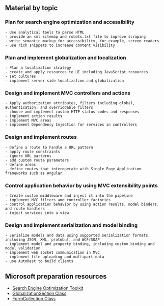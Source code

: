 ## Material by topic

### Plan for search engine optimization and accessibility
    - Use analytical tools to parse HTML
	- provide an xml sitemap and robots.txt file to improve scraping
	- write semantic markup for accessibility, for example, screen readers
	- use rich snippets to increase content visibility

### Plan and implement globalization and localization
    - Plan a localization strategy
	- create and apply resources to UI including JavaScript resources
	- set cultures
	- implement server side localization and globalization

### Design and implement MVC controllers and actions
    - Apply authorization attributes, filters including global, authentication, and overriddable filters
	- choose and implement custom HTTP status codes and responses
	- implement action results
	- implement MVC areas
	- implement Dependency Injection for services in controllers

### Design and implement routes
    - Define a route to handle a URL pattern
	- apply route constraints
	- ignore URL patterns
	- add custom route parameters
	- define areas
	- define routes that interoperate with Single Page Application frameworks such as Angular

### Control application behavior by using MVC extensibility points
    - Create custom middleware and inject it into the pipeline
	- implement MVC filters and controller factories
	- control application behavior by using action results, model binders, and route handlers
	- inject services into a view

### Design and implement serialization and model binding
    - Serialize models and data using supported serialization formats, including JSON, XML, protobuf, and WCF/SOAP
	- implement model and property binding, including custom binding and model validation
	- implement web socket communication in MVC
	- implement file uploading and multipart data
	- use AutoRest to build clients


## Microsoft preparation resources
- [Search Engine Optimization Toolkit](http://www.iis.net/downloads/microsoft/search-engine-optimization-toolkit)
- [GlobalizationSection Class](http://msdn.microsoft.com/en-us/library/system.web.configuration.globalizationsection.aspx)
- [FormCollection Class](http://msdn.microsoft.com/en-us/library/system.web.mvc.formcollection(v=vs.118).aspx)